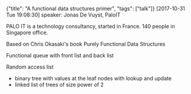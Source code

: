 {"title": "A functional data structures primer", "tags": ["talk"]}
[2017-10-31 Tue 19:08:30]
speaker: Jonas De Vuyst, PaloIT

PALO IT is a technology consultancy, started in France. 140 people in Singapore office.

Based on Chris Okasaki's book Purely Functional Data Structures

Functional queue with front list and back list

Random access list
* binary tree with values at the leaf nodes with lookup and update
* linked list of trees of size power of 2

